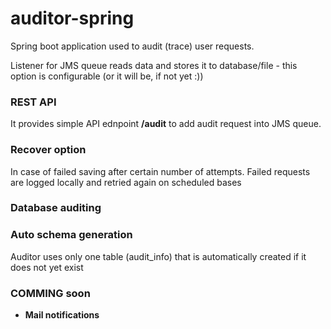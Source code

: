 # auditor-spring

Spring boot application used to audit (trace) user requests. 

Listener for JMS queue reads data and stores it to database/file - this option is configurable (or it will be, if not yet :))

### REST API

It provides simple API ednpoint **/audit** to add audit request into JMS queue.

### Recover option 

In case of failed saving after certain number of attempts. Failed requests are logged locally and retried again on scheduled bases

### Database auditing

### Auto schema generation 

Auditor uses only one table (audit_info) that is automatically created if it does not yet exist

### COMMING soon

- **Mail notifications**
